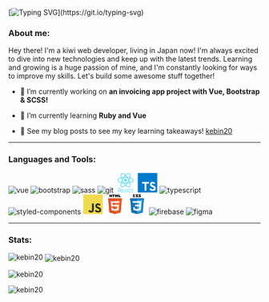 [![Typing SVG](https://readme-typing-svg.herokuapp.com?font=Quicksand&size=26&duration=2000&pause=1000&color=4CC9F0&background=405FE300&multiline=true&width=535&height=90&lines=Hey!+Nice+to+meet+you%2C+I'm+Kevin.;Welcome+to+my+profile!)](https://git.io/typing-svg)

<h3 align="left">About me:</h3>

Hey there! I'm a kiwi web developer, living in Japan now! I'm always excited to dive into new technologies and keep up with the latest trends. Learning and growing is a huge passion of mine, and I'm constantly looking for ways to improve my skills. Let's build some awesome stuff together!

- 🔭 I’m currently working on **an invoicing app project with Vue, Bootstrap & SCSS!**

- 🌱 I’m currently learning **Ruby and Vue**

- 📝 See my blog posts to see my key learning takeaways! [kebin20](https://dev.to/kaitenzushi20)

<hr>

<h3 align="left">Languages and Tools:</h3>
  <p align="left"> 
    <img src="https://cdn.jsdelivr.net/gh/devicons/devicon@latest/icons/vuejs/vuejs-original.svg" alt="vue" width="40" height="40"/>
    <img src="https://cdn.jsdelivr.net/gh/devicons/devicon@latest/icons/bootstrap/bootstrap-original.svg" alt="bootstrap" width="40" height="40"/ />
    <img src="https://cdn.jsdelivr.net/gh/devicons/devicon@latest/icons/sass/sass-original.svg" alt="sass" width="40" height="40"/>
    <img src="https://www.vectorlogo.zone/logos/git-scm/git-scm-icon.svg" alt="git" width="40" height="40"/>
    <img src="https://raw.githubusercontent.com/devicons/devicon/master/icons/react/react-original-wordmark.svg" alt="react" width="40" height="40"/> 
    <img src="https://raw.githubusercontent.com/devicons/devicon/master/icons/typescript/typescript-original.svg" alt="typescript" width="40" height="40"/>  
    <img src="https://cdn.jsdelivr.net/gh/devicons/devicon@latest/icons/tailwindcss/tailwindcss-original.svg" alt="typescript" width="40" height="40"/>
    <img src="https://styled-components.com/logo.png" alt="styled-components" width="40" height="40"/> 
    <img src="https://raw.githubusercontent.com/devicons/devicon/master/icons/javascript/javascript-original.svg" alt="javascript" width="40" height="40"/>  
    <img src="https://raw.githubusercontent.com/devicons/devicon/master/icons/html5/html5-original-wordmark.svg" alt="html5" width="40" height="40"/> 
    <img src="https://raw.githubusercontent.com/devicons/devicon/master/icons/css3/css3-original-wordmark.svg" alt="css3" width="40" height="40"/> 
    <img src="https://www.vectorlogo.zone/logos/firebase/firebase-icon.svg" alt="firebase" width="40" height="40"/> 
    <img src="https://www.vectorlogo.zone/logos/figma/figma-icon.svg" alt="figma" width="40" height="40"/> 
</p>

<hr>

<h3 align="left">Stats:</h3>

<p><img align="left" src="https://github-readme-stats.vercel.app/api/top-langs?username=kebin20&show_icons=true&theme=tokyonight&locale=en&layout=compact" alt="kebin20" /></p>

<p>&nbsp;<img align="center" src="https://github-readme-stats.vercel.app/api?username=kebin20&show_icons=true&theme=tokyonight&locale=en" alt="kebin20" /></p>

<p><img align="center" src="https://github-readme-streak-stats.herokuapp.com/?user=kebin20&theme=highcontrast" alt="kebin20" /></p>

<p align="left"> <img src="https://komarev.com/ghpvc/?username=kebin20&label=Profile%20views&color=9edaff&style=flat" alt="kebin20" /> </p>
